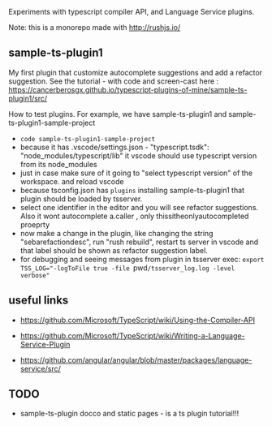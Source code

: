 Experiments with typescript compiler API, and Language Service plugins.

Note: this is a monorepo made with http://rushjs.io/


## sample-ts-plugin1

My first plugin that customize autocomplete suggestions and add a refactor suggestion. See the tutorial - with code and screen-cast here : 
https://cancerberosgx.github.io/typescript-plugins-of-mine/sample-ts-plugin1/src/

How to test plugins. For example, we have sample-ts-plugin1 and sample-ts-plugin1-sample-project

* `code sample-ts-plugin1-sample-project`
* because it has .vscode/settings.json -  "typescript.tsdk": "node_modules/typescript/lib"  it vscode should use typescript version from its node_modules
* just in case make sure of it going to "select typescript version" of the workspace. and reload vscode
* because tsconfig.json has `plugins` installing sample-ts-plugin1 that plugin should be loaded by tsserver. 
* select one identifier in the editor and you will see refactor suggestions. Also it wont autocomplete a.caller , only thissitheonlyautocompleted proeprty
* now make a change in the plugin, like changing the string "sebarefactiondesc", run "rush rebuild", restart ts server in vscode and that label should be shown as refactor suggestion label. 
* for debugging and seeing messages from plugin in tsserver exec: 
 `export TSS_LOG="-logToFile true -file `pwd`/tsserver_log.log -level verbose"`


## useful links
 * https://github.com/Microsoft/TypeScript/wiki/Using-the-Compiler-API
 * https://github.com/Microsoft/TypeScript/wiki/Writing-a-Language-Service-Plugin

 * https://github.com/angular/angular/blob/master/packages/language-service/src/


## TODO

 * sample-ts-plugin docco and static pages - is a ts plugin tutorial!!!